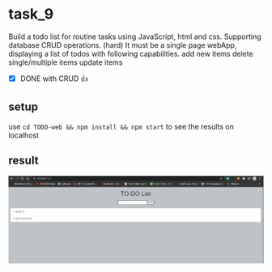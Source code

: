 # task_9
Build a todo list for routine tasks using JavaScript, html and css. Supporting database CRUD operations. (hard)
It must be a single page webApp, displaying a list of todos with following capabilities.
add new items
delete single/multiple items
update items

- [X] DONE with CRUD 👍

## setup 
use `cd TODO-web && npm install && npm start` to see the results on localhost

## result
<img src="https://github.com/rishabhjainfinal/technojam-task/blob/main/task_9/results.PNG" alt="results pic">
